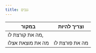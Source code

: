 ```yaml
---
title: גנבים
---
```


| במקור                     | וצריך להיות    |
|---------------------------|----------------|
| מה את קורצת לו,           |                |
| מה את מוצאת אצלו          | מה את פורצת לו |
